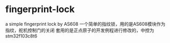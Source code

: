 # fingerprint-lock
a simple fingerprint lock by AS608
一个简单的指纹锁，用的是AS608模块作为指纹，舵机控制门的关闭
套用的是正点原子的开发例程进行修改的，中控为stm32f103c8t6
